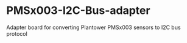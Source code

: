 # PMSx003-I2C-Bus-adapter
Adapter board for converting Plantower PMSx003 sensors to I2C bus protocol
